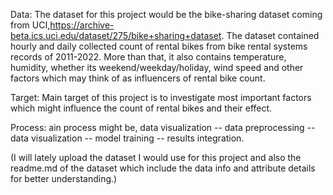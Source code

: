 Data: The dataset for this project would be the bike-sharing dataset coming from UCI,https://archive-beta.ics.uci.edu/dataset/275/bike+sharing+dataset. The dataset contained hourly and daily collected count of rental bikes from bike rental systems records of 2011-2022. More than that, it also contains temperature, humidity, whether its weekend/weekday/holiday, wind speed and other factors which may think of as influencers of rental bike count. 

Target: Main target of this project is to investigate most important factors which might influence the count of rental bikes and their effect. 

Process: ain process might be, data visualization -- data preprocessing -- data visualization -- model training -- results integration. 

(I will lately upload the dataset I would use for this project and also the readme.md of the dataset which include the data info and attribute details for better understanding.)

